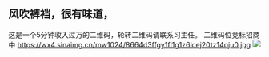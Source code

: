 ## 风吹裤裆，很有味道，
这是一个5分钟收入过万的二维码，轮转二维码请联系习主任。
二维码位竞标招商中
https://wx4.sinaimg.cn/mw1024/8664d3ffgy1fl1g1z6lcej20tz14qju0.jpg
<img src="https://wx4.sinaimg.cn/mw1024/8664d3ffgy1fl1g1z6lcej20tz14qju0.jpg" />
